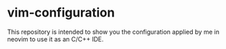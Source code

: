 # vim-configuration
This repository is intended to show you the configuration applied by me in neovim to use it as an C/C++ IDE.
